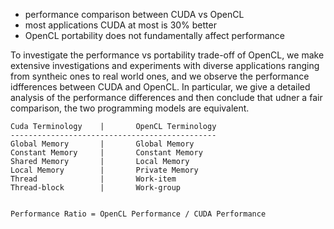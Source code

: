 - performance comparison between CUDA vs OpenCL
- most applications CUDA at most is 30% better
- OpenCL portability does not fundamentally affect performance


To investigate the performance vs portability trade-off of OpenCL, we make
extensive investigations and experiments with diverse applications ranging from
syntheic ones to real world ones, and we observe the performance idfferences
between CUDA and OpenCL. In particular, we give a detailed analysis of the
performance differences and then conclude that udner a fair comparison, the two
programming models are equivalent.

    Cuda Terminology    |       OpenCL Terminology
    ----------------------------------------------
    Global Memory       |       Global Memory
    Constant Memory     |       Constant Memory
    Shared Memory       |       Local Memory
    Local Memory        |       Private Memory
    Thread              |       Work-item
    Thread-block        |       Work-group


    Performance Ratio = OpenCL Performance / CUDA Performance
